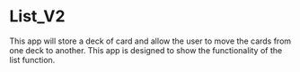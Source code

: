 # List_V2
This app will store a deck of card and allow the user to move the cards from one deck to another. This app is designed to show the functionality of the list function.
